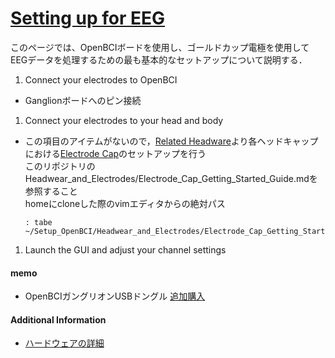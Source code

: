 # [Setting up for EEG](https://docs.openbci.com/GettingStarted/Biosensing-Setups/EEGSetup/)  
  
このページでは、OpenBCIボードを使用し、ゴールドカップ電極を使用してEEGデータを処理するための最も基本的なセットアップについて説明する．  
  
  
1. Connect your electrodes to OpenBCI  
  
* Ganglionボードへのピン接続  
	  
  
  
1. Connect your electrodes to your head and body   
  
* この項目のアイテムがないので，[Related Headware](https://docs.openbci.com/GettingStarted/Biosensing-Setups/EEGSetup/#related-headware)より各ヘッドキャップにおける[Electrode Cap](https://docs.openbci.com/AddOns/Headwear/ElectrodeCap/)のセットアップを行う  
	このリポジトリのHeadwear_and_Electrodes/Electrode_Cap_Getting_Started_Guide.mdを参照すること  
	homeにcloneした際のvimエディタからの絶対パス  
	```  
	: tabe ~/Setup_OpenBCI/Headwear_and_Electrodes/Electrode_Cap_Getting_Started_Guide.md  
	```  
1. Launch the GUI and adjust your channel settings  
  
  
  
  
#### memo      
    
* OpenBCIガングリオンUSBドングル [追加購入](https://shop.openbci.com/products/ganglion-dongle)      
     
#### Additional Information    
    
* [ハードウェアの詳細](https://docs.openbci.com/Ganglion/GanglionLanding/)     
  

